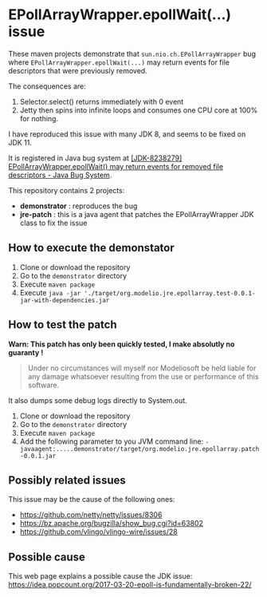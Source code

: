 # EPollArrayWrapper.epollWait(...) issue

These maven projects demonstrate that `sun.nio.ch.EPollArrayWrapper` bug where `EPollArrayWrapper.epollWait(...)`
 may return events for file descriptors that were previously removed.

The consequences are:
1. Selector.select() returns immediately with 0 event
1. Jetty then spins into infinite loops and consumes one CPU core at 100% for nothing.

I have reproduced this issue with many JDK 8, and seems to be fixed on JDK 11.

It is registered in Java bug system at [[JDK-8238279] EPollArrayWrapper.epollWait() may return events for removed file descriptors - Java Bug System](https://bugs.openjdk.java.net/browse/JDK-8238279).

This repository contains 2 projects:
- **demonstrator** : reproduces the bug
- **jre-patch** : this is a java agent that patches the EPollArrayWrapper JDK class to fix the issue

## How to execute the demonstator

1. Clone or download the repository
1. Go to the `demonstrator` directory
1. Execute `maven package`
1. Execute `java -jar './target/org.modelio.jre.epollarray.test-0.0.1-jar-with-dependencies.jar`

## How to test the patch

**Warn: This patch has only been quickly tested, I make absolutly no guaranty !**  
> Under no circumstances will myself nor Modeliosoft be held liable for any damage 
> whatsoever resulting from the use or performance of this software.  

It also dumps some debug logs directly to System.out.

1. Clone or download the repository
1. Go to the `demonstrator` directory
1. Execute `maven package`
1. Add the following parameter to you JVM command line:
   `-javaagent:.....demonstrator/target/org.modelio.jre.epollarray.patch-0.0.1.jar `


## Possibly related issues

This issue may be the cause of the following ones:
- https://github.com/netty/netty/issues/8306
- https://bz.apache.org/bugzilla/show_bug.cgi?id=63802
- https://github.com/vlingo/vlingo-wire/issues/28


## Possible cause

This web page explains a possible cause the JDK issue: https://idea.popcount.org/2017-03-20-epoll-is-fundamentally-broken-22/
